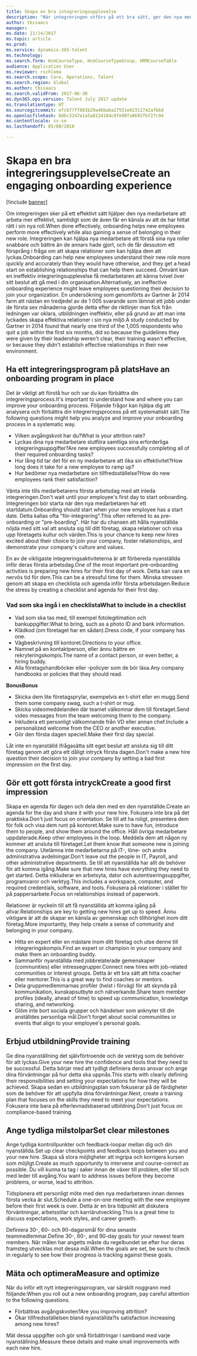 ```yaml
---
title: Skapa en bra integreringsupplevelse
description: "När integreringen utförs på ett bra sätt, ger den nya medarbetare en känsla av samhörighet i sin nya organisation."
author: tbisaacs
manager: 
ms.date: 11/14/2017
ms.topic: article
ms.prod: 
ms.service: dynamics-365-talent
ms.technology: 
ms.search.form: HcmCourseType, HcmCourseTypeGroup, HRMCourseTable
audience: Application User
ms.reviewer: rschloma
ms.search.scope: Core, Operations, Talent
ms.search.region: Global
ms.author: tbisaacs
ms.search.validFrom: 2017-06-30
ms.dyn365.ops.version: Talent July 2017 update
ms.translationtype: HT
ms.sourcegitcommit: efcb77ff883b29a4bbaba27551e02311742afbbd
ms.openlocfilehash: 0dbc3247e1a5a8134184c8fe98fa8692fbf27c94
ms.contentlocale: sv-se
ms.lasthandoff: 05/08/2018

---
```


# <a name="create-an-engaging-onboarding-experience"></a><span data-ttu-id="14e96-103">Skapa en bra integreringsupplevelse</span><span class="sxs-lookup"><span data-stu-id="14e96-103">Create an engaging onboarding experience</span></span>

[!include [banner](includes/banner.md)]

<span data-ttu-id="14e96-104">Om integreringen sker på ett effektivt sätt hjälper den nya medarbetare att arbeta mer effektivt, samtidigt som de även får en känsla av att de har hittat rätt i sin nya roll.</span><span class="sxs-lookup"><span data-stu-id="14e96-104">When done effectively, onboarding helps new employees perform more effectively while also gaining a sense of belonging in their new role.</span></span> <span data-ttu-id="14e96-105">Integreringen kan hjälpa nya medarbetare att förstå sina nya roller snabbare och bättre än de annars hade gjort, och de får dessutom ett försprång i fråga om att skapa relationer som kan hjälpa dem att lyckas.</span><span class="sxs-lookup"><span data-stu-id="14e96-105">Onboarding can help new employees understand their new role more quickly and accurately than they would have otherwise, and they get a head start on establishing relationships that can help them succeed.</span></span> <span data-ttu-id="14e96-106">Omvänt kan en ineffektiv integreringsupplevelse få medarbetaren att känna tvivel över sitt beslut att gå med i din organisation.</span><span class="sxs-lookup"><span data-stu-id="14e96-106">Alternatively, an ineffective onboarding experience might leave employees questioning their decision to join your organization.</span></span> <span data-ttu-id="14e96-107">En undersökning som genomförts av Gartner år 2014 fann att nästan en tredjedel av de 1 005 svarande som lämnat ett jobb under de första sex månaderna gjorde detta efter de riktlinjer man fick från ledningen var oklara, utbildningen ineffektiv, eller på grund av att man inte lyckades skapa effektiva relationer i sin nya miljö.</span><span class="sxs-lookup"><span data-stu-id="14e96-107">A study conducted by Gartner in 2014 found that nearly one third of the 1,005 respondents who quit a job within the first six months, did so because the guidelines they were given by their leadership weren't clear, their training wasn't effective, or because they didn't establish effective relationships in their new environment.</span></span>

## <a name="have-an-onboarding-program-in-place"></a><span data-ttu-id="14e96-108">Ha ett integreringsprogram på plats</span><span class="sxs-lookup"><span data-stu-id="14e96-108">Have an onboarding program in place</span></span>
<span data-ttu-id="14e96-109">Det är viktigt att förstå hur och var du kan förbättra din integreringsprocess.</span><span class="sxs-lookup"><span data-stu-id="14e96-109">It's important to understand how and where you can improve your onboarding process.</span></span> <span data-ttu-id="14e96-110">Följande frågor kan hjälpa dig att analysera och förbättra din integreringsprocess på ett systematiskt sätt.</span><span class="sxs-lookup"><span data-stu-id="14e96-110">The following questions might help you analyze and improve your onboarding process in a systematic way.</span></span>

- <span data-ttu-id="14e96-111">Vilken avgångskvot har du?</span><span class="sxs-lookup"><span data-stu-id="14e96-111">What is your attrition rate?</span></span>
- <span data-ttu-id="14e96-112">Lyckas dina nya medarbetare slutföra samtliga sina erforderliga integreringsuppgifter?</span><span class="sxs-lookup"><span data-stu-id="14e96-112">Are new employees successfully completing all of their required onboarding tasks?</span></span>
- <span data-ttu-id="14e96-113">Hur lång tid tar det för en ny medarbetare att öka sin effektivitet?</span><span class="sxs-lookup"><span data-stu-id="14e96-113">How long does it take for a new employee to ramp up?</span></span>
- <span data-ttu-id="14e96-114">Hur bedömer nya medarbetare sin tillfredsställelse?</span><span class="sxs-lookup"><span data-stu-id="14e96-114">How do new employees rank their satisfaction?</span></span>

<span data-ttu-id="14e96-115">Vänta inte tills medarbetarens första arbetsdag med att inleda integreringen.</span><span class="sxs-lookup"><span data-stu-id="14e96-115">Don't wait until your employee's first day to start onboarding.</span></span> <span data-ttu-id="14e96-116">Integreringen bör starta när den nya medarbetaren har ett startdatum.</span><span class="sxs-lookup"><span data-stu-id="14e96-116">Onboarding should start when your new employee has a start date.</span></span> <span data-ttu-id="14e96-117">Detta kallas ofta "för-integrering".</span><span class="sxs-lookup"><span data-stu-id="14e96-117">This often referred to as pre-onboarding or "pre-boarding".</span></span> <span data-ttu-id="14e96-118">Här har du chansen att hålla nyanställda nöjda med sitt val att ansluta sig till ditt företag, skapa relationer och visa upp företagets kultur och värden.</span><span class="sxs-lookup"><span data-stu-id="14e96-118">This is your chance to keep new hires excited about their choice to join your company, foster relationships, and demonstrate your company's culture and values.</span></span>

<span data-ttu-id="14e96-119">En av de viktigaste integreringsaktiviteterna är att förbereda nyanställda inför deras första arbetsdag.</span><span class="sxs-lookup"><span data-stu-id="14e96-119">One of the most important pre-onboarding activities is preparing new hires for their first day of work.</span></span> <span data-ttu-id="14e96-120">Detta kan vara en nervös tid för dem.</span><span class="sxs-lookup"><span data-stu-id="14e96-120">This can be a stressful time for them.</span></span> <span data-ttu-id="14e96-121">Minska stressen genom att skapa en checklista och agenda inför första arbetsdagen.</span><span class="sxs-lookup"><span data-stu-id="14e96-121">Reduce the stress by creating a checklist and agenda for their first day.</span></span>

### <a name="what-to-include-in-a-checklist"></a><span data-ttu-id="14e96-122">Vad som ska ingå i en checklista</span><span class="sxs-lookup"><span data-stu-id="14e96-122">What to include in a checklist</span></span>

- <span data-ttu-id="14e96-123">Vad som ska tas med, till exempel fotolegitimation och bankuppgifter.</span><span class="sxs-lookup"><span data-stu-id="14e96-123">What to bring, such as a photo ID and bank information.</span></span>
- <span data-ttu-id="14e96-124">Klädkod (om företaget har en sådan).</span><span class="sxs-lookup"><span data-stu-id="14e96-124">Dress code, if your company has one.</span></span>
- <span data-ttu-id="14e96-125">Vägbeskrivning till kontoret.</span><span class="sxs-lookup"><span data-stu-id="14e96-125">Directions to your office.</span></span>
- <span data-ttu-id="14e96-126">Namnet på en kontaktperson, eller ännu bättre en rekryteringskompis.</span><span class="sxs-lookup"><span data-stu-id="14e96-126">The name of a contact person, or even better, a hiring buddy.</span></span>
- <span data-ttu-id="14e96-127">Alla företagshandböcker eller -policyer som de bör läsa.</span><span class="sxs-lookup"><span data-stu-id="14e96-127">Any company handbooks or policies that they should read.</span></span>

<span data-ttu-id="14e96-128">**Bonus**</span><span class="sxs-lookup"><span data-stu-id="14e96-128">**Bonus**</span></span>

- <span data-ttu-id="14e96-129">Skicka dem lite företagsprylar, exempelvis en t-shirt eller en mugg.</span><span class="sxs-lookup"><span data-stu-id="14e96-129">Send them some company swag, such a t-shirt or mug.</span></span>
- <span data-ttu-id="14e96-130">Skicka videomeddelanden där teamet välkomnar dem till företaget.</span><span class="sxs-lookup"><span data-stu-id="14e96-130">Send video messages from the team welcoming them to the company.</span></span>
- <span data-ttu-id="14e96-131">Inkludera ett personligt välkomnande från VD eller annan chef.</span><span class="sxs-lookup"><span data-stu-id="14e96-131">Include a personalized welcome from the CEO or another executive.</span></span>
- <span data-ttu-id="14e96-132">Gör den första dagen speciell.</span><span class="sxs-lookup"><span data-stu-id="14e96-132">Make their first day special.</span></span>

<span data-ttu-id="14e96-133">Låt inte en nyanställd ifrågasätta sitt eget beslut att ansluta sig till ditt företag genom att göra ett dåligt intryck första dagen.</span><span class="sxs-lookup"><span data-stu-id="14e96-133">Don't make a new hire question their decision to join your company by setting a bad first impression on the first day.</span></span>

## <a name="create-a-good-first-impression"></a><span data-ttu-id="14e96-134">Gör ett gott första intryck</span><span class="sxs-lookup"><span data-stu-id="14e96-134">Create a good first impression</span></span>

<span data-ttu-id="14e96-135">Skapa en agenda för dagen och dela den med en den nyanställde.</span><span class="sxs-lookup"><span data-stu-id="14e96-135">Create an agenda for the day and share it with your new hire.</span></span> <span data-ttu-id="14e96-136">Fokusera inte bra på det praktiska.</span><span class="sxs-lookup"><span data-stu-id="14e96-136">Don't just focus on orientation.</span></span> <span data-ttu-id="14e96-137">Se till att ha roligt, presentera dem för folk och visa dem runt på kontoret.</span><span class="sxs-lookup"><span data-stu-id="14e96-137">Make sure to have fun, introduce them to people, and show them around the office.</span></span> <span data-ttu-id="14e96-138">Håll övriga medarbetare uppdaterade.</span><span class="sxs-lookup"><span data-stu-id="14e96-138">Keep other employees in the loop.</span></span> <span data-ttu-id="14e96-139">Meddela dem att någon ny kommer att ansluta till företaget.</span><span class="sxs-lookup"><span data-stu-id="14e96-139">Let them know that someone new is joining the company.</span></span> <span data-ttu-id="14e96-140">Utelämna inte medarbetarna på IT-, löne- och andra administrativa avdelningar.</span><span class="sxs-lookup"><span data-stu-id="14e96-140">Don't leave out the people in IT, Payroll, and other administrative departments.</span></span> <span data-ttu-id="14e96-141">Se till att nyanställda har allt de behöver för att komma igång.</span><span class="sxs-lookup"><span data-stu-id="14e96-141">Make sure that new hires have everything they need to get started.</span></span> <span data-ttu-id="14e96-142">Detta inkluderar en arbetsyta, dator och autentiseringsuppgifter, programvaror och verktyg.</span><span class="sxs-lookup"><span data-stu-id="14e96-142">This includes a workspace, computer, and required credentials, software, and tools.</span></span> <span data-ttu-id="14e96-143">Fokusera på relationer i stället för på pappersarbete.</span><span class="sxs-lookup"><span data-stu-id="14e96-143">Focus on relationships instead of paperwork.</span></span>

<span data-ttu-id="14e96-144">Relationer är nyckeln till att få nyanställda att komma igång på allvar.</span><span class="sxs-lookup"><span data-stu-id="14e96-144">Relationships are key to getting new hires get up to speed.</span></span> <span data-ttu-id="14e96-145">Ännu viktigare är att de skapar en känsla av gemenskap och tillhörighet inom ditt företag.</span><span class="sxs-lookup"><span data-stu-id="14e96-145">More importantly, they help create a sense of community and belonging in your company.</span></span>

- <span data-ttu-id="14e96-146">Hitta en expert eller en mästare inom ditt företag och utse denne till integreringskompis.</span><span class="sxs-lookup"><span data-stu-id="14e96-146">Find an expert or champion in your company and make them an onboarding buddy.</span></span>
- <span data-ttu-id="14e96-147">Sammanför nyanställda med jobbrelaterade gemenskaper (communities) eller intressegrupper.</span><span class="sxs-lookup"><span data-stu-id="14e96-147">Connect new hires with job-related communities or interest groups.</span></span> <span data-ttu-id="14e96-148">Detta är ett bra sätt att hitta coacher eller mentorer.</span><span class="sxs-lookup"><span data-stu-id="14e96-148">This is a great way to find coaches or mentors.</span></span>
- <span data-ttu-id="14e96-149">Dela gruppmedlemmarnas profiler (helst i förväg) för att skynda på kommunikation, kunskapsutbyte och nätverkande.</span><span class="sxs-lookup"><span data-stu-id="14e96-149">Share team member profiles (ideally, ahead of time) to speed up communication, knowledge sharing, and networking.</span></span>
- <span data-ttu-id="14e96-150">Glöm inte bort sociala grupper och händelser som anknyter till din anställdes personliga mål.</span><span class="sxs-lookup"><span data-stu-id="14e96-150">Don't forget about social communities or events that align to your employee's personal goals.</span></span>

## <a name="provide-training"></a><span data-ttu-id="14e96-151">Erbjud utbildning</span><span class="sxs-lookup"><span data-stu-id="14e96-151">Provide training</span></span>

<span data-ttu-id="14e96-152">Ge dina nyanställning det självförtroende och de verktyg som de behöver för att lyckas.</span><span class="sxs-lookup"><span data-stu-id="14e96-152">Give your new hire the confidence and tools that they need to be successful.</span></span> <span data-ttu-id="14e96-153">Detta börjar med att tydligt definiera deras ansvar och ange dina förväntningar på hur detta ska uppnås.</span><span class="sxs-lookup"><span data-stu-id="14e96-153">This starts with clearly defining their responsibilities and setting your expectations for how they will be achieved.</span></span> <span data-ttu-id="14e96-154">Skapa sedan en utbildningsplan som fokuserar på de färdigheter som de behöver för att uppfylla dina förväntningar.</span><span class="sxs-lookup"><span data-stu-id="14e96-154">Next, create a training plan that focuses on the skills they need to meet your expectations.</span></span> <span data-ttu-id="14e96-155">Fokusera inte bara på efterlevnadsbaserad utbildning.</span><span class="sxs-lookup"><span data-stu-id="14e96-155">Don't just focus on compliance-based training.</span></span>

## <a name="set-clear-milestones"></a><span data-ttu-id="14e96-156">Ange tydliga milstolpar</span><span class="sxs-lookup"><span data-stu-id="14e96-156">Set clear milestones</span></span>

<span data-ttu-id="14e96-157">Ange tydliga kontrollpunkter och feedback-loopar mellan dig och din nyanställda.</span><span class="sxs-lookup"><span data-stu-id="14e96-157">Set up clear checkpoints and feedback loops between you and your new hire.</span></span> <span data-ttu-id="14e96-158">Skapa så stora möjligheter att ingripa och korrigera kursen som möjligt.</span><span class="sxs-lookup"><span data-stu-id="14e96-158">Create as much opportunity to intervene and course-correct as possible.</span></span> <span data-ttu-id="14e96-159">Du vill kunna ta tag i saker innan de växer till problem, eller till och med leder till avgång.</span><span class="sxs-lookup"><span data-stu-id="14e96-159">You want to address issues before they become problems, or worse, lead to attrition.</span></span>

<span data-ttu-id="14e96-160">Tidsplanera ett personligt möte med den nya medarbetaren innan dennes första vecka är slut.</span><span class="sxs-lookup"><span data-stu-id="14e96-160">Schedule a one-on-one meeting with the new employee before their first week is over.</span></span> <span data-ttu-id="14e96-161">Detta är en bra tidpunkt att diskutera förväntningar, arbetsstilar och karriärutveckling.</span><span class="sxs-lookup"><span data-stu-id="14e96-161">This is a great time to discuss expectations, work styles, and career growth.</span></span>

<span data-ttu-id="14e96-162">Definiera 30-, 60- och 90-dagarsmål för dina senaste teammedlemmar.</span><span class="sxs-lookup"><span data-stu-id="14e96-162">Define 30-, 60-, and 90-day goals for your newest team members.</span></span> <span data-ttu-id="14e96-163">När målen har angetts måste du regelbundet se efter hur deras framsteg utvecklas mot dessa mål.</span><span class="sxs-lookup"><span data-stu-id="14e96-163">When the goals are set, be sure to check in regularly to see how their progress is tracking against these goals.</span></span>

## <a name="measure-and-optimize"></a><span data-ttu-id="14e96-164">Mäta och optimera</span><span class="sxs-lookup"><span data-stu-id="14e96-164">Measure and optimize</span></span>

<span data-ttu-id="14e96-165">När du inför ett nytt integreringsprogram, var särskilt noggrann med följande:</span><span class="sxs-lookup"><span data-stu-id="14e96-165">When you roll out a new onboarding program, pay careful attention to the following questions.</span></span> 

- <span data-ttu-id="14e96-166">Förbättras avgångskvoten?</span><span class="sxs-lookup"><span data-stu-id="14e96-166">Are you improving attrition?</span></span>
- <span data-ttu-id="14e96-167">Ökar tillfredsställelsen bland nyanställda?</span><span class="sxs-lookup"><span data-stu-id="14e96-167">Is satisfaction increasing among new hires?</span></span> 

<span data-ttu-id="14e96-168">Mät dessa uppgifter och gör små förbättringar i samband med varje nyanställning.</span><span class="sxs-lookup"><span data-stu-id="14e96-168">Measure these details and make small improvements with each new hire.</span></span>



